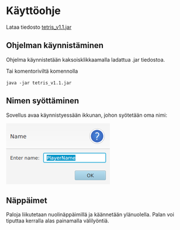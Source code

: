 # Käyttöohje
Lataa tiedosto [tetris_v1.1.jar](https://github.com/tuomasmk/otm-harjoitustyo/releases/tag/viikko6)

## Ohjelman käynnistäminen
Ohjelma käynnistetään kaksoisklikkaamalla ladattua .jar tiedostoa.

Tai komentoriviltä komennolla

`java -jar tetris_v1.1.jar`

## Nimen syöttäminen
Sovellus avaa käynnistyessään ikkunan, johon syötetään oma nimi:

![aloitusikkuna](https://github.com/tuomasmk/otm-harjoitustyo/blob/master/dokumentointi/Aloitusikkuna.png "Aloitusikkuna")

## Näppäimet
Paloja liikutetaan nuolinäppäimillä ja käännetään ylänuolella. Palan voi tiputtaa kerralla alas painamalla välilyöntiä.
